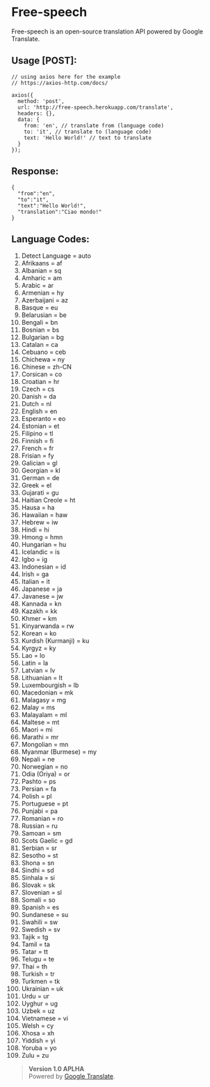 # Free-speech
Free-speech is an open-source translation API powered by Google Translate.

## Usage [POST]:
```
// using axios here for the example
// https://axios-http.com/docs/

axios({
  method: 'post',
  url: 'http://free-speech.herokuapp.com/translate',
  headers: {}, 
  data: {
    from: 'en', // translate from (language code)
    to: 'it', // translate to (language code)
    text: 'Hello World!' // text to translate
  }
});
```
## Response:
```
{
  "from":"en",
  "to":"it",
  "text":"Hello World!",
  "translation":"Ciao mondo!"
}
```

## Language Codes:
1.  Detect Language = auto  
2.  Afrikaans = af  
3.  Albanian = sq  
4.  Amharic = am
5.  Arabic = ar  
6.  Armenian = hy  
7.  Azerbaijani = az  
8.  Basque = eu  
9.  Belarusian = be  
10.  Bengali = bn  
11.  Bosnian = bs  
12.  Bulgarian = bg  
13.  Catalan = ca  
14.  Cebuano = ceb  
15.  Chichewa = ny  
16.  Chinese = zh-CN  
17.  Corsican = co  
18.  Croatian = hr  
19.  Czech = cs  
20.  Danish = da  
21.  Dutch = nl  
22.  English = en   
23.  Esperanto = eo  
24.  Estonian = et  
25.  Filipino = tl  
26.  Finnish = fi  
27.  French = fr  
28.  Frisian = fy  
29.  Galician = gl  
30.  Georgian = kl  
31.  German = de  
32.  Greek = el  
33.  Gujarati = gu  
34.  Haitian Creole = ht  
35.  Hausa = ha  
36.  Hawaiian = haw  
37.  Hebrew = iw  
38.  Hindi = hi  
39.  Hmong = hmn  
40.  Hungarian = hu  
41.  Icelandic = is  
42.  Igbo = ig  
43.  Indonesian = id  
44.  Irish = ga  
45.  Italian = it  
46.  Japanese = ja  
47.  Javanese = jw  
48.  Kannada = kn  
49.  Kazakh = kk  
50.  Khmer = km  
51.  Kinyarwanda = rw  
52.  Korean = ko  
53.  Kurdish (Kurmanji) = ku  
54.  Kyrgyz = ky  
55.  Lao = lo  
56.  Latin = la  
57.  Latvian = lv  
58.  Lithuanian = lt  
59.  Luxembourgish = lb  
60.  Macedonian = mk  
61.  Malagasy = mg  
62.  Malay = ms  
63.  Malayalam = ml  
64.  Maltese = mt  
65.  Maori = mi  
66.  Marathi = mr  
67.  Mongolian = mn  
68.  Myanmar (Burmese) = my  
69.  Nepali = ne  
70.  Norwegian = no  
71.  Odia (Oriya) = or  
72.  Pashto = ps  
73.  Persian = fa  
74.  Polish = pl  
75.  Portuguese = pt  
76.  Punjabi = pa  
77.  Romanian = ro  
78.  Russian = ru  
79.  Samoan = sm  
80.  Scots Gaelic = gd  
81.  Serbian = sr  
82.  Sesotho = st   
83.  Shona = sn  
84.  Sindhi = sd  
85.  Sinhala = si  
86.  Slovak = sk  
87.  Slovenian = sl  
88.  Somali = so  
89.  Spanish = es  
90.  Sundanese = su  
91.  Swahili = sw  
92.  Swedish = sv  
93.  Tajik = tg  
94.  Tamil = ta  
95.  Tatar = tt  
96.  Telugu = te  
97.  Thai = th  
98.  Turkish = tr  
99.  Turkmen = tk  
100.  Ukrainian = uk  
101.  Urdu = ur  
102.  Uyghur = ug  
103.  Uzbek = uz  
104.  Vietnamese = vi  
105.  Welsh = cy  
106.  Xhosa = xh  
107.  Yiddish = yi  
108.  Yoruba = yo  
109.  Zulu = zu  
> **Version 1.0 APLHA**  
> Powered by [Google Translate](https://translate.google.com).

